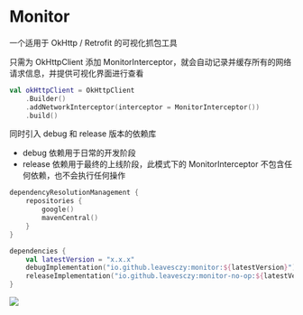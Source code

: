 # Monitor

一个适用于 OkHttp / Retrofit 的可视化抓包工具

只需为 OkHttpClient 添加 MonitorInterceptor，就会自动记录并缓存所有的网络请求信息，并提供可视化界面进行查看

```kotlin
val okHttpClient = OkHttpClient
    .Builder()
    .addNetworkInterceptor(interceptor = MonitorInterceptor())
    .build()
```

同时引入 debug 和 release 版本的依赖库

- debug 依赖用于日常的开发阶段
- release 依赖用于最终的上线阶段，此模式下的 MonitorInterceptor 不包含任何依赖，也不会执行任何操作

```kotlin
dependencyResolutionManagement {
    repositories {
        google()
        mavenCentral()
    }
}

dependencies {
    val latestVersion = "x.x.x"
    debugImplementation("io.github.leavesczy:monitor:${latestVersion}")
    releaseImplementation("io.github.leavesczy:monitor-no-op:${latestVersion}")
}
```

![](https://github.com/user-attachments/assets/87308488-fe02-47bd-8f81-01470ddb9de8)
